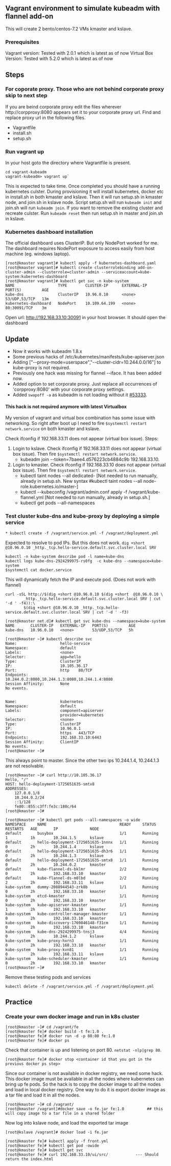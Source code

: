 ## Vagrant environment to simulate kubeadm with flannel add-on

This will create 2 bento/centos-7.2 VMs kmaster and kslave.

### Prerequisites

Vagrant version: Tested with 2.0.1 which is latest as of now
Virtual Box Version: Tested with 5.2.0 which is latest as of now

## Steps

### For coporate proxy. Those who are not behind corporate proxy skip to next step
If you are beind corporate proxy edit the files wherever http://corpproxy:8080  appears set it to your corporate proxy url.
Find and replace proxy url in the following files.
* Vagrantfile
* install.sh
* setup.sh

### Run vagrant up
In your host goto the directory where Vagrantfile is present.
```
cd vagrant-kubeadm
vagrant-kubeadm> vagrant up`
```
This is expected to take time. Once completed you should have a running kubernetes culster. 
During provisioning it will install kubernetes, docker etc in install.sh in both kmaster and kslave.
Then it will run setup.sh in kmaster node, and join.sh in kslave node. Script setup.sh will run `kubeadm init` and join.sh will run `kubeadm join`.
If you want to remove the existing cluster and recreate culster. Run `kubeadm reset` then run setup.sh in master and join.sh in kslave.

### Kubernetes dashboard installation
The official dashboard uses ClusterIP. But only NodePort worked for me. 
The dashboard requires NodePort exposure to access easily from host machine (eg. windows laptop).
```
[root@kmaster vagrant]# kubectl apply -f kubernetes-dashboard.yaml
[root@kmaster vagrant]# kubectl create clusterrolebinding add-on-cluster-admin --clusterrole=cluster-admin --serviceaccount=kube-system:kubernetes-dashboard
[root@kmaster vagrant]# kubectl get svc -n kube-system
NAME                   TYPE        CLUSTER-IP      EXTERNAL-IP   PORT(S)         AGE
kube-dns               ClusterIP   10.96.0.10      <none>        53/UDP,53/TCP   13m
kubernetes-dashboard   NodePort    10.109.64.199   <none>        80:30091/TCP    3m
```
Open url: http://192.168.33.10:30091 in your host browser. It should open the dashboard

## Update

* Now it works with kubeadm 1.8.x
* Some previous hacks of /etc/kubernetes/manifests/kube-apiserver.json
* Adding ["--proxy-mode=userspace","--cluster-cidr=10.244.0.0/16"] to kube-proxy is not required.
* Previously one hack was missing for flannel --iface. It has been added now.
* Added option to set corporate proxy. Just replace all occurrences of 'corpproxy:8080' with your corporate proxy settings.
* Added `swapoff -a` as kubeadm is not loading without it [#53333](https://github.com/kubernetes/kubernetes/issues/53333).




#### This hack is not required anymore with latest Virtualbox
My version of vagrant and virtual box combination has some issue with networking. So right after boot up I need to fire `$systemctl restart network.service` on both kmaster and kslave.

Check ifconfig if 192.168.33.11 does not appear (virtual box issue).
Steps:

1. Login to kslave. Check ifconfig if 192.168.33.11 does not appear (virtual box issue). Then fire `$systemctl restart network.service`.
    * kubeadm join --token=7baee4.d576223cb4884c9b 192.168.33.10.
2. Login to kmaster. Check ifconfig if 192.168.33.10 does not appear (virtual box issue). Then fire `$systemctl restart network.service`.
    * kubectl taint nodes --all dedicated-  [Not needed to run manually, already in setup.sh. New syntax #kubectl taint nodes --all node-role.kubernetes.io/master-]
    * kubectl --kubeconfig /vagrant/admin.conf apply -f /vagrant/kube-flannel.yml [Not needed to run manually, already in setup.sh.]
    * kubectl get pods --all-namespaces

### Test cluster kube-dns and kube-proxy by deploying a simple service
    * kubectl create -f /vagrant/service.yml -f /vagrant/deployment.yml    	
	
Expected to resolve to pod IPs. But this does not work. 
`dig +short  @10.96.0.10 _http._tcp.hello-service.default.svc.cluster.local SRV`     

````
kubectl -n kube-system describe pod -l name=kube-dns
kubectl logs kube-dns-2924299975-rs0fg  -c kube-dns --namespace=kube-system
$systemctl cat docker.service
````

This will dynamically fetch the IP and execute pod. (Does not work with flannel)

````
curl -sSL http://$(dig +short @10.96.0.10 $(dig +short  @10.96.0.10 \
        _http._tcp.hello-service.default.svc.cluster.local SRV | cut '-d ' -f4)):\
        $(dig +short @10.96.0.10 _http._tcp.hello-service.default.svc.cluster.local SRV | cut '-d ' -f3)
````



```
[root@kmaster net.d]# kubectl get svc kube-dns --namespace=kube-system
NAME       CLUSTER-IP   EXTERNAL-IP   PORT(S)         AGE
kube-dns   10.96.0.10   <none>        53/UDP,53/TCP   5h
```


```
[root@kmaster ~]# kubectl describe svc
Name:                   hello-service
Namespace:              default
Labels:                 <none>
Selector:               app=hello
Type:                   ClusterIP
IP:                     10.105.36.17
Port:                   http    80/TCP
Endpoints:              10.244.0.2:8080,10.244.1.3:8080,10.244.1.4:8080
Session Affinity:       None
No events.


Name:                   kubernetes
Namespace:              default
Labels:                 component=apiserver
                        provider=kubernetes
Selector:               <none>
Type:                   ClusterIP
IP:                     10.96.0.1
Port:                   https   443/TCP
Endpoints:              192.168.33.10:6443
Session Affinity:       ClientIP
No events.
[root@kmaster ~]#
```

This always point to master. Since the other two ips 10.244.1.4, 10.244.1.3 are not resolvable.

```
[root@kmaster ~]# curl http://10.105.36.17
Hello, "/"
HOST: hello-deployment-1725651635-smtx8
ADDRESSES:
    127.0.0.1/8
    10.244.0.2/24
    ::1/128
    fe80::855:c3ff:fe3c:180c/64
[root@kmaster ~]#
```

```
[root@kmaster ~]# kubectl get pods --all-namespaces -o wide
NAMESPACE     NAME                                READY     STATUS    RESTARTS   AGE       IP              NODE
default       busybox                             1/1       Running   1          1h        10.244.1.5      kslave
default       hello-deployment-1725651635-1nnnx   1/1       Running   0          2h        10.244.1.4      kslave
default       hello-deployment-1725651635-dh3r6   1/1       Running   0          2h        10.244.1.3      kslave
default       hello-deployment-1725651635-smtx8   1/1       Running   0          2h        10.244.0.2      kmaster
default       kube-flannel-ds-bklmr               2/2       Running   0          2h        192.168.33.10   kmaster
default       kube-flannel-ds-m0lbd               2/2       Running   2          2h        192.168.33.11   kslave
kube-system   dummy-2088944543-zrk8b              1/1       Running   0          2h        192.168.33.10   kmaster
kube-system   etcd-kmaster                        1/1       Running   0          2h        192.168.33.10   kmaster
kube-system   kube-apiserver-kmaster              1/1       Running   1          2h        192.168.33.10   kmaster
kube-system   kube-controller-manager-kmaster     1/1       Running   0          2h        192.168.33.10   kmaster
kube-system   kube-discovery-1769846148-f31cm     1/1       Running   0          2h        192.168.33.10   kmaster
kube-system   kube-dns-2924299975-tnsj3           4/4       Running   0          2h        10.244.1.2      kslave
kube-system   kube-proxy-hxrn3                    1/1       Running   0          2h        192.168.33.10   kmaster
kube-system   kube-proxy-kvn81                    1/1       Running   0          2h        192.168.33.11   kslave
kube-system   kube-scheduler-kmaster              1/1       Running   0          2h        192.168.33.10   kmaster
[root@kmaster ~]#
```

Remove these testing pods and services
```
kubectl delete -f /vagrant/service.yml -f /vagrant/deployment.yml 
```

## Practice 

### Create your own docker image and run in k8s cluster
```
[root@kmaster ~]# cd /vagrant/fe
[root@kmaster fe]# docker build -t fe:1.0 .
[root@kmaster fe]# docker run -d -p 80:80 fe:1.0
[root@kmaster fe]# docker ps
```

Check that container is up and listening on port 80. `netstat -nlp|grep 80`.

```
[root@kmaster fe]# docker stop <container id that you got in the previous docker ps step>
```
Since our container is not available in docker registry, we need some hack. This docker image must be available in all the nodes where kubernetes can bring up fe pods.
So the hack is to copy the docker image to all the nodes and load in local docker registry. One way to do it is export docker image as a tar file and load it in all the nodes.

```
[root@kmaster ~]# cd /vagrant/
[root@kmaster /vagrant]#docker save -o fe.jar fe:1.0          ## this will copy image to a tar file in a shared folder
```

Now log into kslave node, and load the exported tar image
```
[root@kslave /vagrant]# docker load -i fe.jar                
```

```
[root@kmaster fe]# kubectl apply -f front.yml
[root@kmaster fe]# kubectl get pod -owide
[root@kmaster fe]# kubectl get svc
[root@kmaster fe]# curl 192.168.33.10/ui/src/            --- Should return the index.html
```


